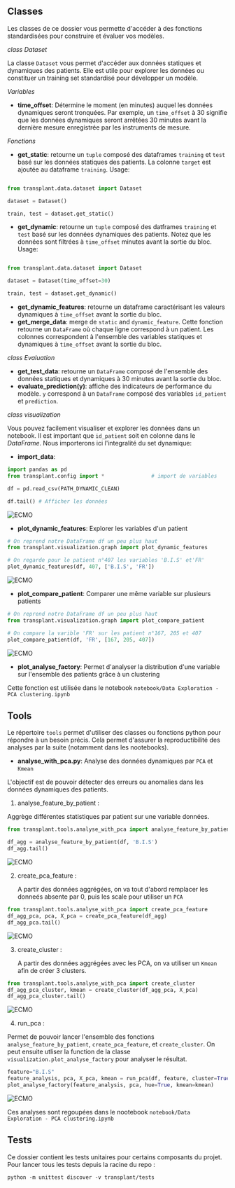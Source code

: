 ## Classes

Les classes de ce dossier vous permette d'accéder à des fonctions standardisées pour construire et évaluer vos modèles.

_class_ *Dataset*

La classe `Dataset` vous permet d'accéder aux données statiques et dynamiques des patients. Elle est utile pour explorer les données ou constituer un training set standardisé pour développer un modèle.

_Variables_

- **time_offset**: Détermine le moment (en minutes) auquel les données dynamiques seront tronquées. Par exemple, un `time_offset` à 30 signifie que les données dynamiques seront arrêtées 30 minutes avant la dernière mesure enregistrée par les instruments de mesure.

_Fonctions_

  - **get_static**: retourne un `tuple` composé des dataframes `training` et `test` basé sur les données statiques des patients. La colonne `target` est  ajoutée au dataframe `training`. Usage:

  ```python

  from transplant.data.dataset import Dataset

  dataset = Dataset()

  train, test = dataset.get_static()

  ```

  - **get_dynamic**: retourne un `tuple` composé des datframes `training` et `test` basé sur les données  dynamiques des patients. Notez que les données sont filtrées à `time_offset` minutes avant la sortie du bloc. Usage:

  ```python

  from transplant.data.dataset import Dataset

  dataset = Dataset(time_offset=30)

  train, test = dataset.get_dynamic()

  ```

  - **get_dynamic_features**: retourne un dataframe caractérisant les valeurs dynamiques à `time_offset` avant la sortie du bloc.
  - **get_merge_data**: merge de `static` and `dynamic_feature`. Cette fonction retourne un `DataFrame` où chaque ligne correspond à un patient. Les colonnes correspondent à l'ensemble des variables statiques et dynamiques à `time_offset` avant la sortie du bloc.

_class_ *Evaluation*

  - **get_test_data**: retourne un `DataFrame` composé de l'ensemble des données statiques et dynamiques à 30 minutes avant la sortie du bloc.
  - **evaluate_prediction(y)**: affiche des indicateurs de performance du modèle. `y` correspond à un `DataFrame` composé des variables `id_patient` et `prediction`.


_class_ *visualization*

Vous pouvez facilement visualiser et explorer les données dans un notebook. Il est important que `id_patient` soit en colonne dans le *DataFrame*. Nous importerons ici l'integralité du set dynamique: 

  - **import_data**:

```python
import pandas as pd
from transplant.config import *               # import de variables

df = pd.read_csv(PATH_DYNAMIC_CLEAN)

df.tail() # Afficher les données
```
![ECMO](../docs/images/afficher_data.png)

  - **plot_dynamic_features**: Explorer les variables d'un patient

```python
# On reprend notre DataFrame df un peu plus haut
from transplant.visualization.graph import plot_dynamic_features

# On regarde pour le patient n°407 les variables 'B.I.S' et'FR'
plot_dynamic_features(df, 407, ['B.I.S', 'FR'])
```

![ECMO](../docs/images/plot_dynamic_features.png)

- **plot_compare_patient**: Comparer une même variable sur plusieurs patients

```python
# On reprend notre DataFrame df un peu plus haut
from transplant.visualization.graph import plot_compare_patient

# On compare la varible 'FR' sur les patient n°167, 205 et 407
plot_compare_patient(df, 'FR', [167, 205, 407])
```

![ECMO](../docs/images/plot_compare_patient.png)

- **plot_analyse_factory**: Permet d'analyser la distribution d'une variable sur l'ensemble des patients grâce à un clustering

Cette fonction est utilisée dans le notebook `notebook/Data Exploration - PCA clustering.ipynb`


## Tools

Le répertoire `tools` permet d'utiliser des classes ou fonctions python pour répondre à un besoin précis. Cela permet d'assurer la reproductibilité des analyses par la suite (notamment dans les nootebooks). 


- **analyse_with_pca.py**: Analyse des données dynamiques par `PCA` et `Kmean`

L'objectif est de pouvoir détecter des erreurs ou anomalies dans les données dynamiques des patients.

1. analyse_feature_by_patient :

  Aggrège différentes statistiques par patient sur une variable données.
  
  ```python
  from transplant.tools.analyse_with_pca import analyse_feature_by_patient

  df_agg = analyse_feature_by_patient(df, 'B.I.S')
  df_agg.tail()
  ```
  
  ![ECMO](../docs/images/analyse_feature_by_patient.png)
  
2. create_pca_feature :
  
   A partir des données aggrégées, on va tout d'abord remplacer les donneés absente par 0, puis les scale pour utiliser un `PCA`
   
  ```python
  from transplant.tools.analyse_with_pca import create_pca_feature
  df_agg_pca, pca, X_pca = create_pca_feature(df_agg)
  df_agg_pca.tail()
  ```
  
  ![ECMO](../docs/images/create_pca_feature.png)

3. create_cluster :
  
   A partir des données aggrégées avec les PCA, on va utiliser un `Kmean` afin de créer 3 clusters.
   
  ```python
  from transplant.tools.analyse_with_pca import create_cluster
  df_agg_pca_cluster, kmean = create_cluster(df_agg_pca, X_pca)
  df_agg_pca_cluster.tail()
  ```
  
  ![ECMO](../docs/images/create_cluster.png)
  
4. run_pca :

  Permet de pouvoir lancer l'ensemble des fonctions `analyse_feature_by_patient`, `create_pca_feature`, et `create_cluster`.
  On peut ensuite utliser la function de la classe `visualization.plot_analyse_factory` pour analyser le résultat.
  
  ```python
  feature="B.I.S"
  feature_analysis, pca, X_pca, kmean = run_pca(df, feature, cluster=True)
  plot_analyse_factory(feature_analysis, pca, hue=True, kmean=kmean)
  ```
  
  ![ECMO](../docs/images/run_pca.png)
  
  Ces analyses sont regoupées dans le nootebook `notebook/Data Exploration - PCA clustering.ipynb` 
  
  
## Tests

Ce dossier contient les tests unitaires pour certains composants du projet. Pour lancer tous les tests depuis la racine du repo :


```
python -m unittest discover -v transplant/tests
```
